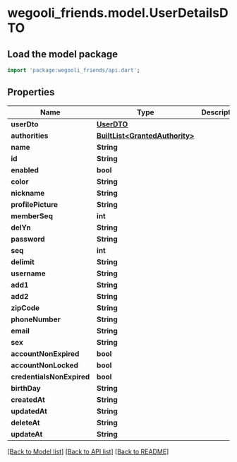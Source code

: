 # wegooli_friends.model.UserDetailsDTO

## Load the model package

```dart
import 'package:wegooli_friends/api.dart';
```

## Properties

| Name                      | Type                                                         | Description | Notes      |
| ------------------------- | ------------------------------------------------------------ | ----------- | ---------- |
| **userDto**               | [**UserDTO**](UserDTO.md)                                    |             | [optional] |
| **authorities**           | [**BuiltList&lt;GrantedAuthority&gt;**](GrantedAuthority.md) |             | [optional] |
| **name**                  | **String**                                                   |             | [optional] |
| **id**                    | **String**                                                   |             | [optional] |
| **enabled**               | **bool**                                                     |             | [optional] |
| **color**                 | **String**                                                   |             | [optional] |
| **nickname**              | **String**                                                   |             | [optional] |
| **profilePicture**        | **String**                                                   |             | [optional] |
| **memberSeq**             | **int**                                                      |             | [optional] |
| **delYn**                 | **String**                                                   |             | [optional] |
| **password**              | **String**                                                   |             | [optional] |
| **seq**                   | **int**                                                      |             | [optional] |
| **delimit**               | **String**                                                   |             | [optional] |
| **username**              | **String**                                                   |             | [optional] |
| **add1**                  | **String**                                                   |             | [optional] |
| **add2**                  | **String**                                                   |             | [optional] |
| **zipCode**               | **String**                                                   |             | [optional] |
| **phoneNumber**           | **String**                                                   |             | [optional] |
| **email**                 | **String**                                                   |             | [optional] |
| **sex**                   | **String**                                                   |             | [optional] |
| **accountNonExpired**     | **bool**                                                     |             | [optional] |
| **accountNonLocked**      | **bool**                                                     |             | [optional] |
| **credentialsNonExpired** | **bool**                                                     |             | [optional] |
| **birthDay**              | **String**                                                   |             | [optional] |
| **createdAt**             | **String**                                                   |             | [optional] |
| **updatedAt**             | **String**                                                   |             | [optional] |
| **deleteAt**              | **String**                                                   |             | [optional] |
| **updateAt**              | **String**                                                   |             | [optional] |

[[Back to Model list]](../README.md#documentation-for-models)
[[Back to API list]](../README.md#documentation-for-api-endpoints)
[[Back to README]](../README.md)
